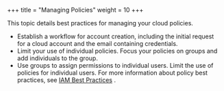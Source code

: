 +++
title = "Managing Policies"
weight = 10
+++

This topic details best practices for managing your cloud policies.

* Establish a workflow for account creation, including the initial request for a cloud account and the email containing credentials. 
* Limit your use of individual policies. Focus your policies on groups and add individuals to the group. 
* Use groups to assign permissions to individual users. Limit the use of policies for individual users. 
For more information about policy best practices, see [IAM Best Practices](http://docs.aws.amazon.com/IAM/latest/UserGuide/IAMBestPractices.html) . 

